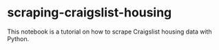 # scraping-craigslist-housing
This notebook is a tutorial on how to scrape Craigslist housing data with Python. 
